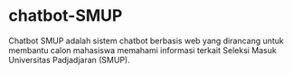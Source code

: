# chatbot-SMUP
Chatbot SMUP adalah sistem chatbot berbasis web yang dirancang untuk membantu calon mahasiswa memahami informasi terkait Seleksi Masuk Universitas Padjadjaran (SMUP).
